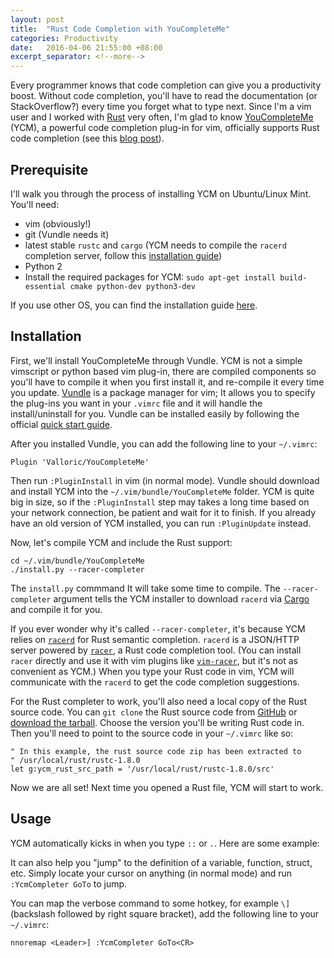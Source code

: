 ```yaml
---
layout: post
title:  "Rust Code Completion with YouCompleteMe"
categories: Productivity
date:   2016-04-06 21:55:00 +08:00
excerpt_separator: <!--more-->
---
```


Every programmer knows that code completion can give you a productivity boost. Without code completion, you'll have to read the documentation (or StackOverflow?) every time you forget what to type next. Since I'm a vim user and I worked with [Rust]() very often, I'm glad to know [YouCompleteMe]() (YCM), a powerful code completion plug-in for vim, officially supports Rust code completion (see this [blog post](http://blog.jwilm.io/youcompleteme-rust/)). 


## Prerequisite
I'll walk you through the process of installing YCM on Ubuntu/Linux Mint. You'll need:

* vim (obviously!)
* git (Vundle needs it)
* latest stable `rustc` and `cargo` (YCM needs to compile the `racerd` completion server, follow this [installation guide]())
* Python 2 
* Install the required packages for YCM: `sudo apt-get install build-essential cmake python-dev python3-dev`

If you use other OS, you can find the installation guide [here](https://github.com/Valloric/YouCompleteMe#installation).

## Installation

First, we'll install YouCompleteMe through Vundle. YCM is not a simple vimscript or python based vim plug-in, there are compiled components so you'll have to compile it when you first install it, and re-compile it every time you update. [Vundle]() is a package manager for vim; It allows you to specify the plug-ins you want in your `.vimrc` file and it will handle the install/uninstall for you. Vundle can be installed easily by following the official [quick start guide](https://github.com/VundleVim/Vundle.vim#quick-start).

After you installed Vundle, you can add the following line to your `~/.vimrc`:

~~~
Plugin 'Valloric/YouCompleteMe'
~~~

Then run `:PluginInstall` in vim (in normal mode). Vundle should download and install YCM into the `~/.vim/bundle/YouCompleteMe` folder. YCM is quite big in size, so if the `:PluginInstall` step may takes a long time based on your network connection, be patient and wait for it to finish.  If you already have an old version of YCM installed, you can run `:PluginUpdate` instead.

Now, let's compile YCM and include the Rust support:

~~~
cd ~/.vim/bundle/YouCompleteMe
./install.py --racer-completer
~~~

The `install.py` commmand It will take some time to compile. The `--racer-completer` argument tells the YCM installer to download `racerd` via [Cargo]() and compile it for you.

If you ever wonder why it's called `--racer-completer`, it's because YCM relies on [`racerd`](https://github.com/jwilm/racerd) for Rust semantic completion. `racerd` is a JSON/HTTP server powered by [`racer`](), a Rust code completion tool. (You can install `racer` directly and use it with vim plugins like [`vim-racer`](), but it's not as convenient as YCM.) When you type your Rust code in vim, YCM will communicate with the `racerd` to get the code completion suggestions.


For the Rust completer to work, you'll also need a local copy of the Rust source code. You can `git clone` the Rust source code from [GitHub]() or [download the tarball](). Choose the version you'll be writing Rust code in. Then you'll need to point to the source code in your `~/.vimrc` like so:

~~~
" In this example, the rust source code zip has been extracted to
" /usr/local/rust/rustc-1.8.0
let g:ycm_rust_src_path = '/usr/local/rust/rustc-1.8.0/src'
~~~

Now we are all set! Next time you opened a Rust file, YCM will start to work.

## Usage

YCM automatically kicks in when  you type `::` or `.`. Here are some example:


It can also help you "jump" to the definition of a variable, function, struct, etc. Simply locate your cursor on anything (in normal mode) and run `:YcmCompleter GoTo` to jump.

You can map the verbose command to some hotkey, for example `\]` (backslash followed by right square bracket),  add the following line to your `~/.vimrc`:

~~~
nnoremap <Leader>] :YcmCompleter GoTo<CR>
~~~


